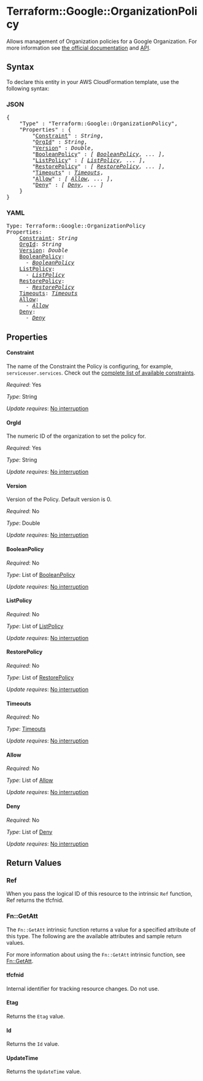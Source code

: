 # Terraform::Google::OrganizationPolicy

Allows management of Organization policies for a Google Organization. For more information see
[the official
documentation](https://cloud.google.com/resource-manager/docs/organization-policy/overview) and
[API](https://cloud.google.com/resource-manager/reference/rest/v1/organizations/setOrgPolicy).

## Syntax

To declare this entity in your AWS CloudFormation template, use the following syntax:

### JSON

<pre>
{
    "Type" : "Terraform::Google::OrganizationPolicy",
    "Properties" : {
        "<a href="#constraint" title="Constraint">Constraint</a>" : <i>String</i>,
        "<a href="#orgid" title="OrgId">OrgId</a>" : <i>String</i>,
        "<a href="#version" title="Version">Version</a>" : <i>Double</i>,
        "<a href="#booleanpolicy" title="BooleanPolicy">BooleanPolicy</a>" : <i>[ <a href="booleanpolicy.md">BooleanPolicy</a>, ... ]</i>,
        "<a href="#listpolicy" title="ListPolicy">ListPolicy</a>" : <i>[ <a href="listpolicy.md">ListPolicy</a>, ... ]</i>,
        "<a href="#restorepolicy" title="RestorePolicy">RestorePolicy</a>" : <i>[ <a href="restorepolicy.md">RestorePolicy</a>, ... ]</i>,
        "<a href="#timeouts" title="Timeouts">Timeouts</a>" : <i><a href="timeouts.md">Timeouts</a></i>,
        "<a href="#allow" title="Allow">Allow</a>" : <i>[ <a href="allow.md">Allow</a>, ... ]</i>,
        "<a href="#deny" title="Deny">Deny</a>" : <i>[ <a href="deny.md">Deny</a>, ... ]</i>
    }
}
</pre>

### YAML

<pre>
Type: Terraform::Google::OrganizationPolicy
Properties:
    <a href="#constraint" title="Constraint">Constraint</a>: <i>String</i>
    <a href="#orgid" title="OrgId">OrgId</a>: <i>String</i>
    <a href="#version" title="Version">Version</a>: <i>Double</i>
    <a href="#booleanpolicy" title="BooleanPolicy">BooleanPolicy</a>: <i>
      - <a href="booleanpolicy.md">BooleanPolicy</a></i>
    <a href="#listpolicy" title="ListPolicy">ListPolicy</a>: <i>
      - <a href="listpolicy.md">ListPolicy</a></i>
    <a href="#restorepolicy" title="RestorePolicy">RestorePolicy</a>: <i>
      - <a href="restorepolicy.md">RestorePolicy</a></i>
    <a href="#timeouts" title="Timeouts">Timeouts</a>: <i><a href="timeouts.md">Timeouts</a></i>
    <a href="#allow" title="Allow">Allow</a>: <i>
      - <a href="allow.md">Allow</a></i>
    <a href="#deny" title="Deny">Deny</a>: <i>
      - <a href="deny.md">Deny</a></i>
</pre>

## Properties

#### Constraint

The name of the Constraint the Policy is configuring, for example, `serviceuser.services`. Check out the [complete list of available constraints](https://cloud.google.com/resource-manager/docs/organization-policy/understanding-constraints#available_constraints).

_Required_: Yes

_Type_: String

_Update requires_: [No interruption](https://docs.aws.amazon.com/AWSCloudFormation/latest/UserGuide/using-cfn-updating-stacks-update-behaviors.html#update-no-interrupt)

#### OrgId

The numeric ID of the organization to set the policy for.

_Required_: Yes

_Type_: String

_Update requires_: [No interruption](https://docs.aws.amazon.com/AWSCloudFormation/latest/UserGuide/using-cfn-updating-stacks-update-behaviors.html#update-no-interrupt)

#### Version

Version of the Policy. Default version is 0.

_Required_: No

_Type_: Double

_Update requires_: [No interruption](https://docs.aws.amazon.com/AWSCloudFormation/latest/UserGuide/using-cfn-updating-stacks-update-behaviors.html#update-no-interrupt)

#### BooleanPolicy

_Required_: No

_Type_: List of <a href="booleanpolicy.md">BooleanPolicy</a>

_Update requires_: [No interruption](https://docs.aws.amazon.com/AWSCloudFormation/latest/UserGuide/using-cfn-updating-stacks-update-behaviors.html#update-no-interrupt)

#### ListPolicy

_Required_: No

_Type_: List of <a href="listpolicy.md">ListPolicy</a>

_Update requires_: [No interruption](https://docs.aws.amazon.com/AWSCloudFormation/latest/UserGuide/using-cfn-updating-stacks-update-behaviors.html#update-no-interrupt)

#### RestorePolicy

_Required_: No

_Type_: List of <a href="restorepolicy.md">RestorePolicy</a>

_Update requires_: [No interruption](https://docs.aws.amazon.com/AWSCloudFormation/latest/UserGuide/using-cfn-updating-stacks-update-behaviors.html#update-no-interrupt)

#### Timeouts

_Required_: No

_Type_: <a href="timeouts.md">Timeouts</a>

_Update requires_: [No interruption](https://docs.aws.amazon.com/AWSCloudFormation/latest/UserGuide/using-cfn-updating-stacks-update-behaviors.html#update-no-interrupt)

#### Allow

_Required_: No

_Type_: List of <a href="allow.md">Allow</a>

_Update requires_: [No interruption](https://docs.aws.amazon.com/AWSCloudFormation/latest/UserGuide/using-cfn-updating-stacks-update-behaviors.html#update-no-interrupt)

#### Deny

_Required_: No

_Type_: List of <a href="deny.md">Deny</a>

_Update requires_: [No interruption](https://docs.aws.amazon.com/AWSCloudFormation/latest/UserGuide/using-cfn-updating-stacks-update-behaviors.html#update-no-interrupt)

## Return Values

### Ref

When you pass the logical ID of this resource to the intrinsic `Ref` function, Ref returns the tfcfnid.

### Fn::GetAtt

The `Fn::GetAtt` intrinsic function returns a value for a specified attribute of this type. The following are the available attributes and sample return values.

For more information about using the `Fn::GetAtt` intrinsic function, see [Fn::GetAtt](https://docs.aws.amazon.com/AWSCloudFormation/latest/UserGuide/intrinsic-function-reference-getatt.html).

#### tfcfnid

Internal identifier for tracking resource changes. Do not use.

#### Etag

Returns the <code>Etag</code> value.

#### Id

Returns the <code>Id</code> value.

#### UpdateTime

Returns the <code>UpdateTime</code> value.

